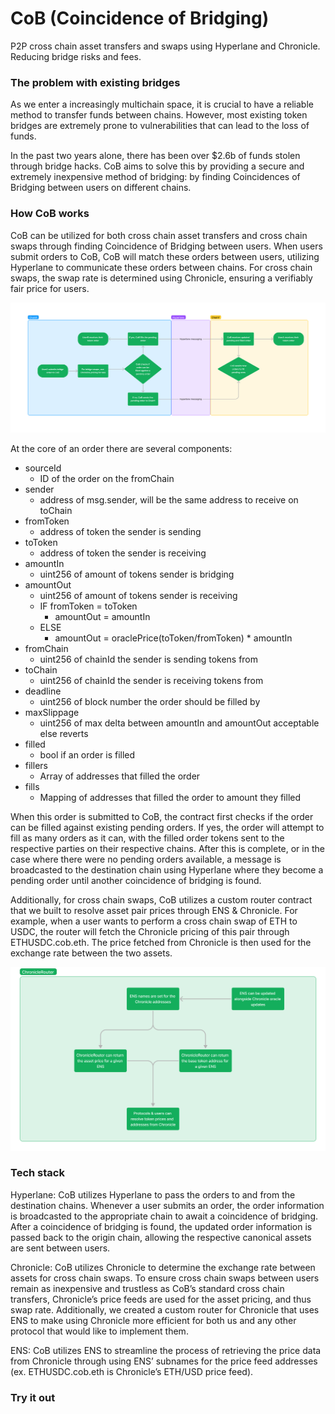 # CoB (Coincidence of Bridging)

P2P cross chain asset transfers and swaps using Hyperlane and Chronicle. Reducing bridge risks and fees.

### The problem with existing bridges

As we enter a increasingly multichain space, it is crucial to have a reliable method to transfer funds between chains. However, most existing token bridges are extremely prone to vulnerabilities that can lead to the loss of funds.

In the past two years alone, there has been over $2.6b of funds stolen through bridge hacks. CoB aims to solve this by providing a secure and extremely inexpensive method of bridging: by finding Coincidences of Bridging between users on different chains.

### How CoB works

CoB can be utilized for both cross chain asset transfers and cross chain swaps through finding Coincidence of Bridging between users. When users submit orders to CoB, CoB will match these orders between users, utilizing Hyperlane to communicate these orders between chains. For cross chain swaps, the swap rate is determined using Chronicle, ensuring a verifiably fair price for users.

![Alt text](./assets/CoBContractFlow.png)

At the core of an order there are several components:

- sourceId
    - ID of the order on the  fromChain
- sender
    - address of msg.sender, will be the same address to receive on toChain
- fromToken
    - address of token the sender is sending
- toToken
    - address of token the sender is receiving
- amountIn
    - uint256 of amount of tokens sender is bridging
- amountOut
    - uint256 of amount of tokens sender is receiving
    - IF fromToken = toToken
        - amountOut = amountIn
    - ELSE
        - amountOut = oraclePrice(toToken/fromToken) * amountIn
- fromChain
    - uint256 of chainId the sender is sending tokens from
- toChain
    - uint256 of chainId the sender is receiving tokens from
- deadline
    - uint256 of block number the order should be filled by
- maxSlippage
    - uint256 of max delta between amountIn and amountOut acceptable else reverts
- filled
    - bool if an order is filled
- fillers
    - Array of addresses that filled the order
- fills
    - Mapping of addresses that filled the order to amount they filled

When this order is submitted to CoB, the contract first checks if the order can be filled against existing pending orders. If yes, the order will attempt to fill as many orders as it can, with the filled order tokens sent to the respective parties on their respective chains. After this is complete, or in the case where there were no pending orders available, a message is broadcasted to the destination chain using Hyperlane where they become a pending order until another coincidence of bridging is found.

Additionally, for cross chain swaps, CoB utilizes a custom router contract that we built to resolve asset pair prices through ENS & Chronicle. For example, when a user wants to perform a cross chain swap of ETH to USDC, the router will fetch the Chronicle pricing of this pair through ETHUSDC.cob.eth. The price fetched from Chronicle is then used for the exchange rate between the two assets.

![Alt text](./assets/ChronicleRouter.png)

### Tech stack

Hyperlane: CoB utilizes Hyperlane to pass the orders to and from the destination chains. Whenever a user submits an order, the order information is broadcasted to the appropriate chain to await a coincidence of bridging. After a coincidence of bridging is found, the updated order information is passed back to the origin chain, allowing the respective canonical assets are sent between users.

Chronicle: CoB utilizes Chronicle to determine the exchange rate between assets for cross chain swaps. To ensure cross chain swaps between users remain as inexpensive and trustless as CoB’s standard cross chain transfers, Chronicle’s price feeds are used for the asset pricing, and thus swap rate. Additionally, we created a custom router for Chronicle that uses ENS to make using Chronicle more efficient for both us and any other protocol that would like to implement them.

ENS: CoB utilizes ENS to streamline the process of retrieving the price data from Chronicle through using ENS’ subnames for the price feed addresses (ex. ETHUSDC.cob.eth is Chronicle’s ETH/USD price feed).

### Try it out
